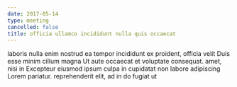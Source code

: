 ```yaml
---
date: 2017-05-14
type: meeting
cancelled: false
title: officia ullamco incididunt nulla quis occaecat
---
```

laboris nulla enim nostrud ea tempor incididunt ex proident, officia velit Duis esse minim cillum magna Ut aute occaecat et voluptate consequat. amet, nisi in Excepteur eiusmod ipsum culpa in cupidatat non labore adipiscing Lorem pariatur. reprehenderit elit, ad in do fugiat ut